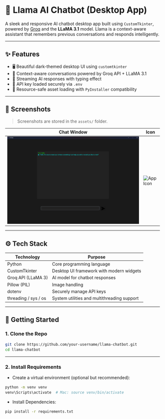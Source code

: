 # 🦙 Llama AI Chatbot (Desktop App)

A sleek and responsive AI chatbot desktop app built using `CustomTkinter`, powered by [Groq](https://groq.com) and the **LLaMA 3.1** model. Llama is a context-aware assistant that remembers previous conversations and responds intelligently.

---

## ✨ Features

- 🖥️ Beautiful dark-themed desktop UI using `customtkinter`
- 🧠 Context-aware conversations powered by Groq API + LLaMA 3.1
- 🔄 Streaming AI responses with typing effect
- 🔐 API key loaded securely via `.env`
- 📁 Resource-safe asset loading with `PyInstaller` compatibility

---

## 📸 Screenshots

> Screenshots are stored in the `assets/` folder.

| Chat Window | Icon |
|-------------|------|
| ![Chat UI](assets/screenshot.png) | ![App Icon](assets/Llama.ico) |

---

## ⚙️ Tech Stack

| Technology         | Purpose                                               |
|--------------------|-------------------------------------------------------|
| Python             | Core programming language                             |
| CustomTkinter      | Desktop UI framework with modern widgets              |
| Groq API (LLaMA 3) | AI model for chatbot responses                        |
| Pillow (PIL)       | Image handling                                        |
| dotenv             | Securely manage API keys                              |
| threading / sys / os | System utilities and multithreading support       |

---

## 🚀 Getting Started

### 1. Clone the Repo

```bash
git clone https://github.com/your-username/llama-chatbot.git
cd llama-chatbot
```
---

### 2. **Install Requirements**

- Create a virtual environment (optional but recommended):
 ```bash
 python -m venv venv
 venv\Scripts\activate  # Mac: source venv/bin/activate
 ```
- Install Dependencies:
 ```bash
pip install -r requirements.txt
 ```
